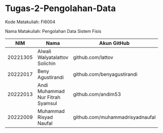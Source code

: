 # Tugas-2-Pengolahan-Data

Kode Matakuliah: FI6004

Nama Matakuliah: Pengolahan Data Sistem Fisis



| NIM      | Nama                             | Akun GitHub                     |
|----------|----------------------------------|---------------------------------|
| 20221305 | Alwali Walyatalattov Solichin    | github.com/lattov               |
| 20222017 | Beny Agustirandi                 | github.com/benyagustirandi      |
| 20222013 | Andi Muhammad Nur Fitrah Syamsul | github.com/andim53              |
| 20222009 | Muhammad Risyad Naufal           | github.com/muhammadrisyadnaufal |



